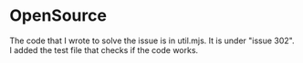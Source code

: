 # OpenSource
The code that I wrote to solve the issue is in util.mjs. It is under "issue 302".
I added the test file that checks if the code works.
